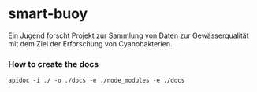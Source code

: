 # smart-buoy
Ein Jugend forscht Projekt zur Sammlung von Daten zur Gewässerqualität mit dem Ziel der Erforschung von Cyanobakterien.

### How to create the docs
`apidoc -i ./ -o ./docs -e ./node_modules -e ./docs`